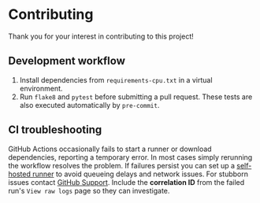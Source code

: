 # Contributing

Thank you for your interest in contributing to this project!

## Development workflow

1. Install dependencies from `requirements-cpu.txt` in a virtual environment.
2. Run `flake8` and `pytest` before submitting a pull request. These tests are
   also executed automatically by `pre-commit`.

## CI troubleshooting

GitHub Actions occasionally fails to start a runner or download dependencies, reporting a temporary error. In most cases simply rerunning the workflow resolves the problem. If failures persist you can set up a [self-hosted runner](https://docs.github.com/actions/hosting-your-own-runners) to avoid queueing delays and network issues. For stubborn issues contact [GitHub Support](https://support.github.com/). Include the **correlation ID** from the failed run's `View raw logs` page so they can investigate.
